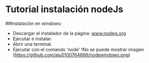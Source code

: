 Tutorial instalación nodeJs
===========================
##Instalación en windows:
* Descargar el instalador de la página: www.nodejs.org
* Ejecutar e instalar.
* Abrir una terminal.
* Ejecutar con el comando 'node'
!No se puede mostrar imagen (https://github.com/alu0100764666/nodewindows.png)
